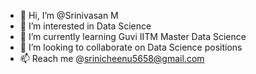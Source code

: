 - 👋 Hi, I’m @Srinivasan M
- 👀 I’m interested in Data Science 
- 🌱 I’m currently learning Guvi IITM Master Data Science 
- 💞️ I’m looking to collaborate on Data Science positions
- 📫 Reach me @srinicheenu5658@gmail.com

<!---
SrinivasanM7/SrinivasanM7 is a ✨ special ✨ repository because its `README.md` (this file) appears on your GitHub profile.
You can click the Preview link to take a look at your changes.
--->
